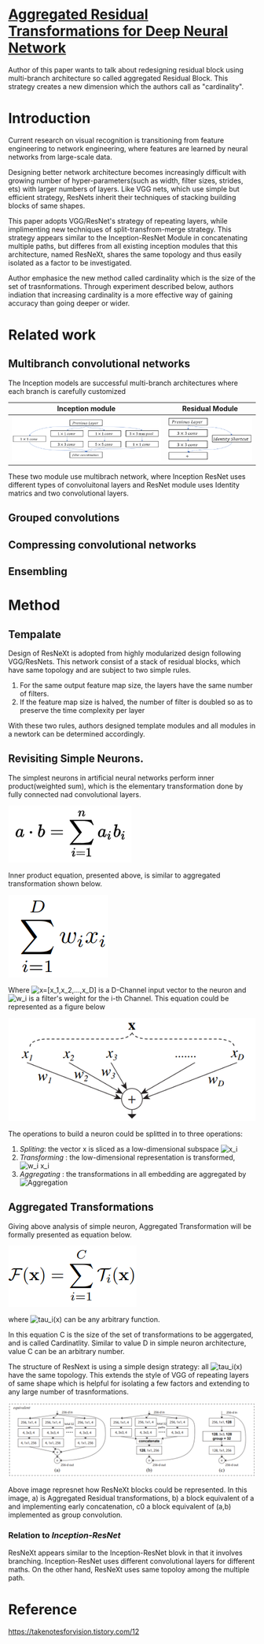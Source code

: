 # [Aggregated Residual Transformations for Deep Neural Network](https://arxiv.org/pdf/1611.05431.pdf)

Author of this paper wants to talk about redesigning residual block using multi-branch architecture so called aggregated Residual Block. This strategy creates a new dimension which the authors call as "cardinality".

# Introduction

Current research on visual recognition is transitioning from feature engineering to network engineering, where features are learned by neural networks from large-scale data.

Designing better network architecture becomes increasingly difficult with growing number of hyper-parameters(such as width, filter sizes, strides, ets) with larger numbers of layers. Like VGG nets, which use simple but efficient strategy, ResNets inherit their techniques of stacking building blocks of same shapes.

This paper adopts VGG/ResNet's strategy of repeating layers, while implimenting new techniques of split-transfrom-merge strategy. This strategy appears similar to the Inception-ResNet Module in concatenating multiple paths, but differes from all existing inception modules that this architecture, named ResNeXt, shares the same topology and thus easily isolated as a factor to be investigated.

Author emphasice the new method called cardinality which is the size of the set of trasnformations. Through experiment described below, authors indiation that increasing cardinality is a more effective way of gaining accuracy than going deeper or wider.

# Related work
## Multibranch convolutional networks

The Inception models are successful multi-branch architectures where each branch is carefully customized

Inception module | Residual Module
-----------------|-----------------
![Inception Module](.\InceptionModuleWithDimensionReductions.png) | ![Residual Module](.\ResidualBlock.png)

These two module use multibrach network, where Inception ResNet uses different types of convoluitonal layers and ResNet module uses Identity matrics and two convolutional layers.

## Grouped convolutions



## Compressing convolutional networks
## Ensembling

# Method
## Tempalate

Design of ResNeXt is adopted from highly modularized design following VGG/ResNets. This network consist of a stack of residual blocks, which have same topology and are subject to two simple rules.

 1. For the same output feature map size, the layers have the same number of filters.
 2. If the feature map size is halved, the number of filter is doubled so as to preserve the time complexity per layer

With these two rules, authors designed template modules and all modules in a newtork can be determined accordingly.

## Revisiting Simple Neurons.

The simplest neurons in artificial neural networks perform inner product(weighted sum), which is the elementary transformation done by fully connected nad convolutional layers.

![Inner Product](.\InnerProduct.png)

Inner product equation, presented above, is similar to aggregated transformation shown below.

![Aggregated Transformation](.\AggregatedTrasnformation.png)

Where ![x=[x_1,x_2,...,x_D]](https://latex.codecogs.com/svg.image?x=[x_1,x_2,...,x_D]) is a D-Channel input vector to the neuron and ![w_i](https://latex.codecogs.com/svg.image?w_i) is a filter's weight for the i-th Channel. This equation could be represented as a figure below

![neuron](.\neuron.png)

The operations to build a neuron could be splitted in to three operations:

1. *Spliting*: the vector x is sliced as a low-dimensional subspace ![x_i](https://latex.codecogs.com/svg.image?x_i)
2. *Transforming* : the low-dimensional representation is transformed, ![w_i x_i](https://latex.codecogs.com/svg.image?w_ix_i)
3. *Aggregating* : the transformations in all embedding are aggregated by ![Aggregation](https://latex.codecogs.com/svg.image?\inline\sum_{i=1}^{D})

## Aggregated Transformations

Giving above analysis of simple neuron, Aggregated Transformation will be formally presented as equation below.

![Formal aggregated transformation equation](.\formalAggregatedTransformEquation.png)

where ![tau_i(x)](https://latex.codecogs.com/svg.image?T_i(x)) can be any arbitrary function.

In this equation C is the size of the set of transformations to be aggergated, and is called Cardinatlity. Similar to value D in simple neuron architecture, value C can be an arbitrary number.

The structure of ResNext is using a simple design strategy: all ![tau_i(x)](https://latex.codecogs.com/svg.image?T_i(x)) have the same topology. This extends the style of VGG of repeating layers of same shape which is helpful for isolating a few factors and extending to any large number of trasnformations.

![Structure of ResNext Block](.\StructureOfResNextBlock.png)

Above image represnet how ResNeXt blocks could be represented. In this image, a) is Aggregated Residual transformations, b) a block equivalent of a and implementing early concatenation, c0 a block equivalent of (a,b) implemented as group convolution.

### Relation to ***Inception-ResNet***

ResNeXt appears similar to the Inception-ResNet blovk in that it involves branching. Inception-ResNet uses different convolutional layers for different maths. On the other hand, ResNeXt uses same topoloy among the multiple path.

# Reference

https://takenotesforvision.tistory.com/12
